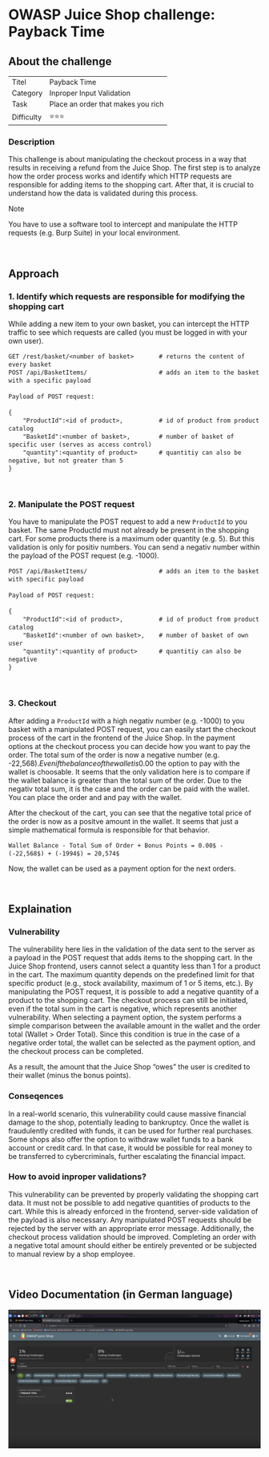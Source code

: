 # OWASP Juice Shop challenge: Payback Time

## About the challenge

|            |                                    |
| ---------- | ---------------------------------- |
| Titel      | Payback Time                       |
| Category   | Inproper Input Validation          |
| Task       | Place an order that makes you rich |
| Difficulty | ⭐️⭐️⭐️                          |

### Description

This challenge is about manipulating the checkout process in a way that results in receiving a refund from the Juice Shop. The first step is to analyze how the order process works and identify which HTTP requests are responsible for adding items to the shopping cart. After that, it is crucial to understand how the data is validated during this process.

> [!NOTE]
> You have to use a software tool to intercept and manipulate the HTTP requests (e.g. Burp Suite) in your local environment.

<br>

## Approach

### 1. Identify which requests are responsible for modifying the shopping cart

While adding a new item to your own basket, you can intercept the HTTP traffic to see which requests are called (you must be logged in with your own user).

```
GET /rest/basket/<number of basket>       # returns the content of every basket
POST /api/BasketItems/                    # adds an item to the basket with a specific payload

Payload of POST request:

{
    "ProductId":<id of product>,          # id of product from product catalog
    "BasketId":<number of basket>,        # number of basket of specific user (serves as access control)
    "quantity":<quantity of product>      # quantitiy can also be negative, but not greater than 5
}
```

<br>

### 2. Manipulate the POST request

You have to manipulate the POST request to add a new `ProductId` to you basket. The same ProductId must not already be present in the shopping cart. For some products there is a maximum oder quantity (e.g. 5). But this validation is only for positiv numbers. You can send a negativ number within the payload of the POST request (e.g. -1000).

```
POST /api/BasketItems/                    # adds an item to the basket with specific payload

Payload of POST request:

{
    "ProductId":<id of product>,          # id of product from product catalog
    "BasketId":<number of own basket>,    # number of basket of own user
    "quantity":<quantity of product>      # quantitiy can also be negative
}
```

<br>

### 3. Checkout

After adding a `ProductId` with a high negativ number (e.g. -1000) to you basket with a manipulated POST request, you can easily start the checkout process of the cart in the frontend of the Juice Shop. In the payment options at the checkout process you can decide how you want to pay the order. The total sum of the order is now a negative number (e.g. -22,568$). Even if the balance of the wallet is 0.00$ the option to pay with the wallet is choosable. It seems that the only validation here is to compare if the wallet balance is greater than the total sum of the order. Due to the negativ total sum, it is the case and the order can be paid with the wallet. You can place the order and and pay with the wallet.

After the checkout of the cart, you can see that the negative total price of the order is now as a positve amount in the wallet. It seems that just a simple mathematical formula is responsible for that behavior.

```
Wallet Balance - Total Sum of Order + Bonus Points = 0.00$ - (-22,568$) + (-1994$) = 20,574$
```

Now, the wallet can be used as a payment option for the next orders.

<br>

## Explaination

### Vulnerability

The vulnerability here lies in the validation of the data sent to the server as a payload in the POST request that adds items to the shopping cart. In the Juice Shop frontend, users cannot select a quantity less than 1 for a product in the cart. The maximum quantity depends on the predefined limit for that specific product (e.g., stock availability, maximum of 1 or 5 items, etc.). By manipulating the POST request, it is possible to add a negative quantity of a product to the shopping cart. The checkout process can still be initiated, even if the total sum in the cart is negative, which represents another vulnerability. When selecting a payment option, the system performs a simple comparison between the available amount in the wallet and the order total (Wallet > Order Total). Since this condition is true in the case of a negative order total, the wallet can be selected as the payment option, and the checkout process can be completed.

As a result, the amount that the Juice Shop “owes” the user is credited to their wallet (minus the bonus points).

### Conseqences

In a real-world scenario, this vulnerability could cause massive financial damage to the shop, potentially leading to bankruptcy. Once the wallet is fraudulently credited with funds, it can be used for further real purchases. Some shops also offer the option to withdraw wallet funds to a bank account or credit card. In that case, it would be possible for real money to be transferred to cybercriminals, further escalating the financial impact.

### How to avoid inproper validations?

This vulnerability can be prevented by properly validating the shopping cart data. It must not be possible to add negative quantities of products to the cart. While this is already enforced in the frontend, server-side validation of the payload is also necessary. Any manipulated POST requests should be rejected by the server with an appropriate error message. Additionally, the checkout process validation should be improved. Completing an order with a negative total amount should either be entirely prevented or be subjected to manual review by a shop employee.

<br>

## Video Documentation (in German language)

[![](/challenges/assets/payback_time.png)](https://www.loom.com/share/608f151ff0df4cbf9a772da52fc7fec9)
